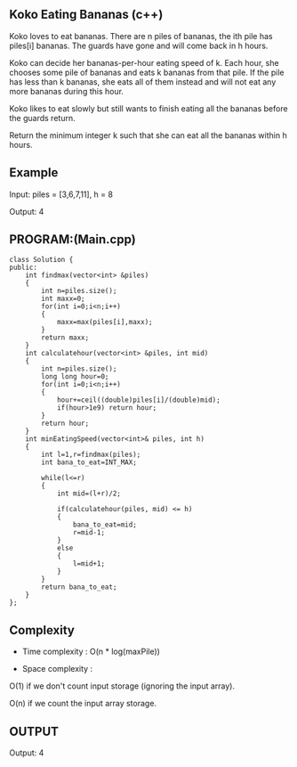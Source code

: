 ## Koko Eating Bananas (c++)

Koko loves to eat bananas. There are n piles of bananas, the ith pile has piles[i] bananas. The guards have gone and will come back in h hours.

Koko can decide her bananas-per-hour eating speed of k. Each hour, she chooses some pile of bananas and eats k bananas from that pile. If the pile has less than k bananas, she eats all of them instead and will not eat any more bananas during this hour.

Koko likes to eat slowly but still wants to finish eating all the bananas before the guards return.

Return the minimum integer k such that she can eat all the bananas within h hours.
## Example
Input: piles = [3,6,7,11], h = 8

Output: 4

## PROGRAM:(Main.cpp)
```
class Solution {
public:
    int findmax(vector<int> &piles)
    {
        int n=piles.size();
        int maxx=0;
        for(int i=0;i<n;i++)
        {
            maxx=max(piles[i],maxx);
        }
        return maxx;
    }
    int calculatehour(vector<int> &piles, int mid)
    {
        int n=piles.size();
        long long hour=0;
        for(int i=0;i<n;i++)
        {
            hour+=ceil((double)piles[i]/(double)mid);
            if(hour>1e9) return hour;
        }
        return hour;
    }
    int minEatingSpeed(vector<int>& piles, int h) 
    {
        int l=1,r=findmax(piles);
        int bana_to_eat=INT_MAX;

        while(l<=r)
        {
            int mid=(l+r)/2;

            if(calculatehour(piles, mid) <= h)
            {
                bana_to_eat=mid;
                r=mid-1;
            }
            else
            {
                l=mid+1;
            }
        }
        return bana_to_eat;
    }
};
```
## Complexity
- Time complexity : O(n * log(maxPile))

- Space complexity :

O(1) if we don't count input storage (ignoring the input array).

O(n) if we count the input array storage.

## OUTPUT
Output: 4
